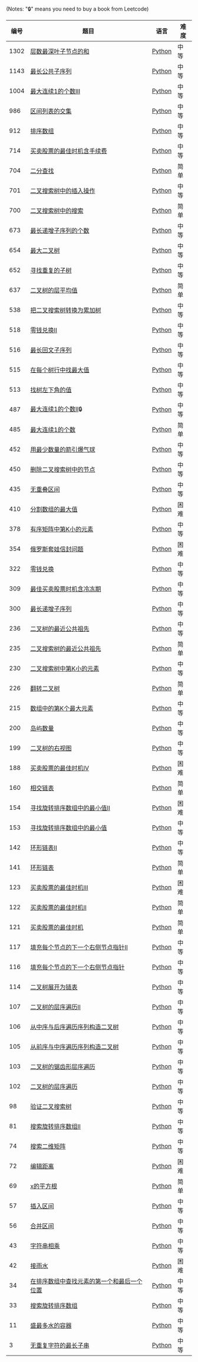(Notes: "🔒" means you need to buy a book from Leetcode)

| 编号 | 题目 | 语言 | 难度 |
| ---- | ---- | ---- | ---- |
|1302|[层数最深叶子节点的和](https://leetcode-cn.com/problems/deepest-leaves-sum/)|[Python](./python/deepest-leaves-sum.py)|中等|
|1143|[最长公共子序列](https://leetcode-cn.com/problems/longest-common-subsequence/)|[Python](./python/longest-common-subsequence.py)|中等|
|1004|[最大连续1的个数III](https://leetcode-cn.com/problems/max-consecutive-ones-iii/)|[Python](./python/max-consecutive-ones-iii.py)|中等|
|986|[区间列表的交集](https://leetcode-cn.com/problems/interval-list-intersections/)|[Python](./python/interval-list-intersections.py)|中等|
|912|[排序数组](https://leetcode-cn.com/problems/sort-an-array/)|[Python](./python/sort-an-array.py)|中等|
|714|[买卖股票的最佳时机含手续费](https://leetcode-cn.com/problems/best-time-to-buy-and-sell-stock-with-transaction-fee/)|[Python](./python/best-time-to-buy-and-sell-stock-with-transaction-fee.py)|中等|
|704|[二分查找](https://leetcode-cn.com/problems/binary-search/)|[Python](./python/binary-search.py)|简单|
|701|[二叉搜索树中的插入操作](https://leetcode-cn.com/problems/insert-into-a-binary-search-tree/)|[Python](./python/insert-into-a-binary-search-tree.py)|中等|
|700|[二叉搜索树中的搜索](https://leetcode-cn.com/problems/search-in-a-binary-search-tree/)|[Python](./python/search-in-a-binary-search-tree.py)|简单|
|673|[最长递增子序列的个数](https://leetcode-cn.com/problems/number-of-longest-increasing-subsequence/)|[Python](./python/number-of-longest-increasing-subsequence.py)|中等|
|654|[最大二叉树](https://leetcode-cn.com/problems/maximum-binary-tree/)|[Python](./python/maximum-binary-tree.py)|中等|
|652|[寻找重复的子树](https://leetcode-cn.com/problems/find-duplicate-subtrees/)|[Python](./python/find-duplicate-subtrees.py)|中等|
|637|[二叉树的层平均值](https://leetcode-cn.com/problems/average-of-levels-in-binary-tree/)|[Python](./python/average-of-levels-in-binary-tree.py)|简单|
|538|[把二叉搜索树转换为累加树](https://leetcode-cn.com/problems/convert-bst-to-greater-tree/)|[Python](./python/convert-bst-to-greater-tree.py)|中等|
|518|[零钱兑换II](https://leetcode-cn.com/problems/coin-change-2/)|[Python](./python/coin-change-2.py)|中等|
|516|[最长回文子序列](https://leetcode-cn.com/problems/longest-palindromic-subsequence/)|[Python](./python/longest-palindromic-subsequence.py)|中等|
|515|[在每个树行中找最大值](https://leetcode-cn.com/problems/find-largest-value-in-each-tree-row/)|[Python](./python/find-largest-value-in-each-tree-row.py)|中等|
|513|[找树左下角的值](https://leetcode-cn.com/problems/find-bottom-left-tree-value/)|[Python](./python/find-bottom-left-tree-value.py)|中等|
|487|[最大连续1的个数II](https://leetcode-cn.com/problems/max-consecutive-ones-ii/)🔒|[Python](./python/max-consecutive-ones-ii.py)|中等|
|485|[最大连续1的个数](https://leetcode-cn.com/problems/max-consecutive-ones/)|[Python](./python/max-consecutive-ones.py)|简单|
|452|[用最少数量的箭引爆气球](https://leetcode-cn.com/problems/minimum-number-of-arrows-to-burst-balloons/)|[Python](./python/minimum-number-of-arrows-to-burst-balloons.py)|中等|
|450|[删除二叉搜索树中的节点](https://leetcode-cn.com/problems/delete-node-in-a-bst/)|[Python](./python/delete-node-in-a-bst.py)|中等|
|435|[无重叠区间](https://leetcode-cn.com/problems/non-overlapping-intervals/)|[Python](./python/non-overlapping-intervals.py)|中等|
|410|[分割数组的最大值](https://leetcode-cn.com/problems/split-array-largest-sum/)|[Python](./python/split-array-largest-sum.py)|困难|
|378|[有序矩阵中第K小的元素](https://leetcode-cn.com/problems/kth-smallest-element-in-a-sorted-matrix/)|[Python](./python/kth-smallest-element-in-a-sorted-matrix.py)|中等|
|354|[俄罗斯套娃信封问题](https://leetcode-cn.com/problems/russian-doll-envelopes/)|[Python](./python/russian-doll-envelopes.py)|困难|
|322|[零钱兑换](https://leetcode-cn.com/problems/coin-change/)|[Python](./python/coin-change.py)|中等|
|309|[最佳买卖股票时机含冷冻期](https://leetcode-cn.com/problems/best-time-to-buy-and-sell-stock-with-cooldown/)|[Python](./python/best-time-to-buy-and-sell-stock-with-cooldown.py)|中等|
|300|[最长递增子序列](https://leetcode-cn.com/problems/longest-increasing-subsequence/)|[Python](./python/longest-increasing-subsequence.py)|中等|
|236|[二叉树的最近公共祖先](https://leetcode-cn.com/problems/lowest-common-ancestor-of-a-binary-tree/)|[Python](./python/lowest-common-ancestor-of-a-binary-tree.py)|中等|
|235|[二叉搜索树的最近公共祖先](https://leetcode-cn.com/problems/lowest-common-ancestor-of-a-binary-search-tree/)|[Python](./python/lowest-common-ancestor-of-a-binary-search-tree.py)|简单|
|230|[二叉搜索树中第K小的元素](https://leetcode-cn.com/problems/kth-smallest-element-in-a-bst/)|[Python](./python/kth-smallest-element-in-a-bst.py)|中等|
|226|[翻转二叉树](https://leetcode-cn.com/problems/invert-binary-tree/)|[Python](./python/invert-binary-tree.py)|简单|
|215|[数组中的第K个最大元素](https://leetcode-cn.com/problems/kth-largest-element-in-an-array/)|[Python](./python/kth-largest-element-in-an-array.py)|中等|
|200|[岛屿数量](https://leetcode-cn.com/problems/number-of-islands/)|[Python](./python/number-of-islands.py)|中等|
|199|[二叉树的右视图](https://leetcode-cn.com/problems/binary-tree-right-side-view/)|[Python](./python/binary-tree-right-side-view.py)|中等|
|188|[买卖股票的最佳时机IV](https://leetcode-cn.com/problems/best-time-to-buy-and-sell-stock-iv/)|[Python](./python/best-time-to-buy-and-sell-stock-iv.py)|困难|
|160|[相交链表](https://leetcode-cn.com/problems/intersection-of-two-linked-lists/)|[Python](./python/intersection-of-two-linked-lists.py)|简单|
|154|[寻找旋转排序数组中的最小值II](https://leetcode-cn.com/problems/find-minimum-in-rotated-sorted-array-ii/)|[Python](./python/find-minimum-in-rotated-sorted-array-ii.py)|困难|
|153|[寻找旋转排序数组中的最小值](https://leetcode-cn.com/problems/find-minimum-in-rotated-sorted-array/)|[Python](./python/find-minimum-in-rotated-sorted-array.py)|中等|
|142|[环形链表II](https://leetcode-cn.com/problems/linked-list-cycle-ii/)|[Python](./python/linked-list-cycle-ii.py)|中等|
|141|[环形链表](https://leetcode-cn.com/problems/linked-list-cycle/)|[Python](./python/linked-list-cycle.py)|简单|
|123|[买卖股票的最佳时机III](https://leetcode-cn.com/problems/best-time-to-buy-and-sell-stock-iii/)|[Python](./python/best-time-to-buy-and-sell-stock-iii.py)|困难|
|122|[买卖股票的最佳时机II](https://leetcode-cn.com/problems/best-time-to-buy-and-sell-stock-ii/)|[Python](./python/best-time-to-buy-and-sell-stock-ii.py)|简单|
|121|[买卖股票的最佳时机](https://leetcode-cn.com/problems/best-time-to-buy-and-sell-stock/)|[Python](./python/best-time-to-buy-and-sell-stock.py)|简单|
|117|[填充每个节点的下一个右侧节点指针II](https://leetcode-cn.com/problems/populating-next-right-pointers-in-each-node-ii/)|[Python](./python/populating-next-right-pointers-in-each-node-ii.py)|中等|
|116|[填充每个节点的下一个右侧节点指针](https://leetcode-cn.com/problems/populating-next-right-pointers-in-each-node/)|[Python](./python/populating-next-right-pointers-in-each-node.py)|中等|
|114|[二叉树展开为链表](https://leetcode-cn.com/problems/flatten-binary-tree-to-linked-list/)|[Python](./python/flatten-binary-tree-to-linked-list.py)|中等|
|107|[二叉树的层序遍历II](https://leetcode-cn.com/problems/binary-tree-level-order-traversal-ii/)|[Python](./python/binary-tree-level-order-traversal-ii.py)|中等|
|106|[从中序与后序遍历序列构造二叉树](https://leetcode-cn.com/problems/construct-binary-tree-from-inorder-and-postorder-traversal/)|[Python](./python/construct-binary-tree-from-inorder-and-postorder-traversal.py)|中等|
|105|[从前序与中序遍历序列构造二叉树](https://leetcode-cn.com/problems/construct-binary-tree-from-preorder-and-inorder-traversal/)|[Python](./python/construct-binary-tree-from-preorder-and-inorder-traversal.py)|中等|
|103|[二叉树的锯齿形层序遍历](https://leetcode-cn.com/problems/binary-tree-zigzag-level-order-traversal/)|[Python](./python/binary-tree-zigzag-level-order-traversal.py)|中等|
|102|[二叉树的层序遍历](https://leetcode-cn.com/problems/binary-tree-level-order-traversal/)|[Python](./python/binary-tree-level-order-traversal.py)|中等|
|98|[验证二叉搜索树](https://leetcode-cn.com/problems/validate-binary-search-tree/)|[Python](./python/validate-binary-search-tree.py)|中等|
|81|[搜索旋转排序数组II](https://leetcode-cn.com/problems/search-in-rotated-sorted-array-ii/)|[Python](./python/search-in-rotated-sorted-array-ii.py)|中等|
|74|[搜索二维矩阵](https://leetcode-cn.com/problems/search-a-2d-matrix/)|[Python](./python/search-a-2d-matrix.py)|中等|
|72|[编辑距离](https://leetcode-cn.com/problems/edit-distance/)|[Python](./python/edit-distance.py)|困难|
|69|[x的平方根](https://leetcode-cn.com/problems/sqrtx/)|[Python](./python/sqrtx.py)|简单|
|57|[插入区间](https://leetcode-cn.com/problems/insert-interval/)|[Python](./python/insert-interval.py)|中等|
|56|[合并区间](https://leetcode-cn.com/problems/merge-intervals/)|[Python](./python/merge-intervals.py)|中等|
|43|[字符串相乘](https://leetcode-cn.com/problems/multiply-strings/)|[Python](./python/multiply-strings.py)|中等|
|42|[接雨水](https://leetcode-cn.com/problems/trapping-rain-water/)|[Python](./python/trapping-rain-water.py)|困难|
|34|[在排序数组中查找元素的第一个和最后一个位置](https://leetcode-cn.com/problems/find-first-and-last-position-of-element-in-sorted-array/)|[Python](./python/find-first-and-last-position-of-element-in-sorted-array.py)|中等|
|33|[搜索旋转排序数组](https://leetcode-cn.com/problems/search-in-rotated-sorted-array/)|[Python](./python/search-in-rotated-sorted-array.py)|中等|
|11|[盛最多水的容器](https://leetcode-cn.com/problems/container-with-most-water/)|[Python](./python/container-with-most-water.py)|中等|
|3|[无重复字符的最长子串](https://leetcode-cn.com/problems/longest-substring-without-repeating-characters/)|[Python](./python/longest-substring-without-repeating-characters.py)|中等|
